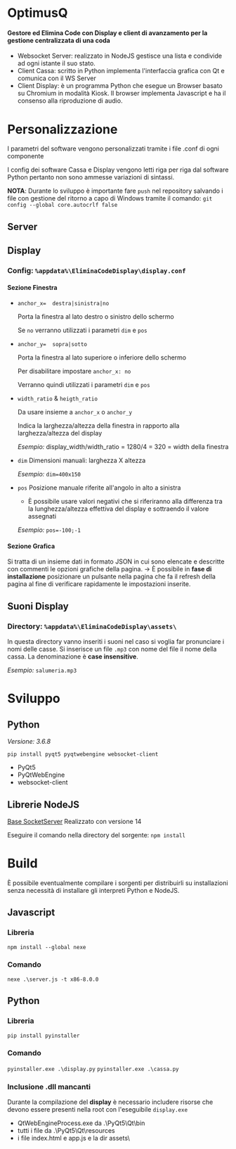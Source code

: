 # OptimusQ
#### Gestore ed Elimina Code con Display e client di avanzamento per la gestione centralizzata di una coda
* Websocket Server: realizzato in NodeJS gestisce una lista e condivide ad ogni istante il suo stato.
* Client Cassa: scritto in Python implementa l'interfaccia grafica con Qt e comunica con il WS Server
* Client Display: è un programma Python che esegue un Browser basato su Chromium in modalità Kiosk. Il browser implementa Javascript e ha il consenso alla riproduzione di audio.

# Personalizzazione
I parametri del software vengono personalizzati tramite i file .conf di ogni componente

I config dei software Cassa e Display vengono letti riga per riga dal software Python pertanto non sono ammesse variazioni di sintassi.

**NOTA**: Durante lo sviluppo è importante fare `push` nel repository salvando i file con gestione del ritorno a capo di Windows tramite il comando: `git config --global core.autocrlf false`

## Server


## Display
### Config: `%appdata%\EliminaCodeDisplay\display.conf`
#### Sezione Finestra
* `anchor_x=  destra|sinistra|no`
	
    Porta la finestra al lato destro o sinistro dello schermo

    Se `no` verranno utilizzati i parametri `dim` e `pos`
* `anchor_y=  sopra|sotto`
    
    Porta la finestra al lato superiore o inferiore dello schermo

    Per disabilitare impostare `anchor_x: no`
    
    Verranno quindi utilizzati i parametri `dim` e `pos`
* `width_ratio`  &  `heigth_ratio`
    
    Da usare insieme a `anchor_x` o `anchor_y`

    Indica la larghezza/altezza della finestra in rapporto alla larghezza/altezza del display
    
    *Esempio:* display_width/width_ratio = 1280/4 = 320 = width della finestra
* `dim`
    Dimensioni manuali: larghezza X altezza

    *Esempio:* `dim=400x150`
* `pos`
    Posizione manuale riferite all'angolo in alto a sinistra
    * È possibile usare valori negativi che si riferiranno alla differenza tra la lunghezza/altezza effettiva del display e sottraendo il valore assegnati

    *Esempio:* `pos=-100;-1`
#### Sezione Grafica
Si tratta di un insieme dati in formato JSON in cui sono elencate e descritte con commenti le opzioni grafiche della pagina. 
→ È possibile in **fase di installazione** posizionare un pulsante nella pagina che fa il refresh della pagina al fine di verificare rapidamente le impostazioni inserite.

## Suoni Display
### Directory: `%appdata%\EliminaCodeDisplay\assets\`
In questa directory vanno inseriti i suoni nel caso si voglia far pronunciare i nomi delle casse. Si inserisce un file `.mp3` con nome del file il nome della cassa. La denominazione è **case insensitive**.

*Esempio:* `salumeria.mp3`

# Sviluppo
## **Python**
*Versione: 3.6.8*

`pip install pyqt5 pyqtwebengine websocket-client`
* PyQt5
* PyQtWebEngine
* websocket-client
## **Librerie NodeJS**
[Base SocketServer](https://github.com/codealchemist/websocket-broadcast)
Realizzato con versione 14

Eseguire il comando nella directory del sorgente: `npm install`

# Build
È possibile eventualmente compilare i sorgenti per distribuirli su installazioni senza necessità di installare gli interpreti Python e NodeJS.
## **Javascript**
### Libreria 
`npm install --global nexe`
### Comando
`nexe .\server.js -t x86-8.0.0`
## **Python**
### Libreria
`pip install pyinstaller`
### Comando
`pyinstaller.exe .\display.py`
`pyinstaller.exe .\cassa.py`
### Inclusione .dll mancanti
Durante la compilazione del **display** è necessario includere risorse che devono essere presenti nella root con l'eseguibile `display.exe`
* QtWebEngineProcess.exe da .\PyQt5\Qt\bin
* tutti i file da .\PyQt5\Qt\resources
* i file index.html e app.js e la dir assets\